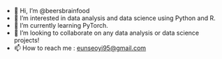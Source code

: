 - 👋 Hi, I’m @beersbrainfood
- 👀 I’m interested in data analysis and data science using Python and R.
- 🌱 I’m currently learning PyTorch.
- 💞️ I’m looking to collaborate on any data analysis or data science projects!
- 📫 How to reach me : eunseoyi95@gmail.com

<!---
eunseoyi/eunseoyi is a ✨ special ✨ repository because its `README.md` (this file) appears on your GitHub profile.
You can click the Preview link to take a look at your changes.
--->

